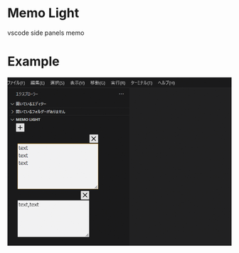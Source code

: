 # Memo Light

vscode side panels memo

# Example

![alt text](https://github.com/mituki-nun/memo-light/blob/master/readme-assets/image.png)
